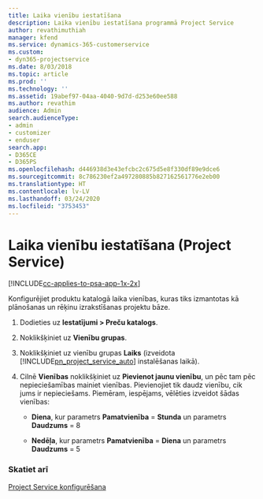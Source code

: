 ```yaml
---
title: Laika vienību iestatīšana
description: Laika vienību iestatīšana programmā Project Service
author: revathimuthiah
manager: kfend
ms.service: dynamics-365-customerservice
ms.custom:
- dyn365-projectservice
ms.date: 8/03/2018
ms.topic: article
ms.prod: ''
ms.technology: ''
ms.assetid: 19abef97-04aa-4040-9d7d-d253e60ee588
ms.author: revathim
audience: Admin
search.audienceType:
- admin
- customizer
- enduser
search.app:
- D365CE
- D365PS
ms.openlocfilehash: d446938d3e43efcbc2c675d5e8f330df89e9dce6
ms.sourcegitcommit: 8c786230ef2a497280885b827162561776e2eb00
ms.translationtype: HT
ms.contentlocale: lv-LV
ms.lasthandoff: 03/24/2020
ms.locfileid: "3753453"
---
```

# <a name="set-up-time-units-project-service"></a>Laika vienību iestatīšana (Project Service)

[!INCLUDE[cc-applies-to-psa-app-1x-2x](../includes/cc-applies-to-psa-app-1x-2x.md)]

Konfigurējiet produktu katalogā laika vienības, kuras tiks izmantotas kā plānošanas un rēķinu izrakstīšanas projektu bāze.  
  
1. Dodieties uz **Iestatījumi > Preču katalogs**.  
  
2. Noklikšķiniet uz **Vienību grupas**.  
  
3. Noklikšķiniet uz vienību grupas **Laiks** (izveidota [!INCLUDE[pn_project_service_auto](../includes/pn-project-service-auto.md)] instalēšanas laikā).  
  
4. Cilnē **Vienības** noklikšķiniet uz **Pievienot jaunu vienību**, un pēc tam pēc nepieciešamības mainiet vienības. Pievienojiet tik daudz vienību, cik jums ir nepieciešams. Piemēram, iespējams, vēlēties izveidot šādas vienības:  
  
   - **Diena**, kur parametrs **Pamatvienība** = **Stunda** un parametrs **Daudzums** = 8  
  
   - **Nedēļa**, kur parametrs **Pamatvienība** = **Diena** un parametrs **Daudzums** = 5  
  
### <a name="see-also"></a>Skatiet arī  
 [Project Service konfigurēšana](../project-service/configure.md)
